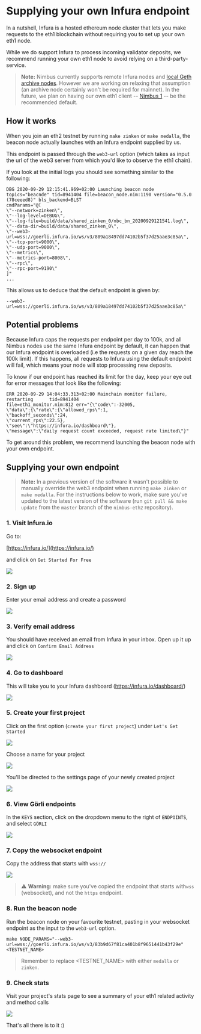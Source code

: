 # Supplying your own Infura endpoint

In a nutshell, Infura is a hosted ethereum node cluster that lets you make requests to the eth1 blockchain without requiring you to set up your own eth1 node.

While we do support Infura to process incoming validator deposits, we recommend running your own eth1 node to avoid relying on a third-party-service.

> **Note:** Nimbus currently supports remote Infura nodes and [local Geth archive nodes](https://gist.github.com/onqtam/aaf883d46f4dab1311ca9c160df12fe4). However we are working on relaxing that assumption (an archive node certainly won't be required for mainnet). In the future, we plan on having our own eth1 client -- [Nimbus 1](https://github.com/status-im/nimbus) -- be the recommended default.

## How it works

When you join an eth2 testnet by running `make zinken` or `make medalla`, the beacon node actually launches with an Infura endpoint supplied by us. 

This endpoint is passed through the `web3-url` option (which takes as input the url of the web3 server from which you'd like to observe the eth1 chain).

If you look at the initial logs you should see something similar to the following:


```
DBG 2020-09-29 12:15:41.969+02:00 Launching beacon node
topics="beacnde" tid=8941404 file=beacon_node.nim:1190 version="0.5.0 (78ceeed8)" bls_backend=BLST 
cmdParams="@[
\"--network=zinken\",
\"--log-level=DEBUG\",
\"--log-file=build/data/shared_zinken_0/nbc_bn_20200929121541.log\",
\"--data-dir=build/data/shared_zinken_0\",
\"--web3-url=wss://goerli.infura.io/ws/v3/809a18497dd74102b5f37d25aae3c85a\",
\"--tcp-port=9000\",
\"--udp-port=9000\",
\"--metrics\",
\"--metrics-port=8008\",
\"--rpc\",
\"--rpc-port=9190\"
]"
...
```

This allows us to deduce that the default endpoint is given by: 

```
--web3-url=wss://goerli.infura.io/ws/v3/809a18497dd74102b5f37d25aae3c85a\"
```

## Potential problems

Because Infura caps the requests per endpoint per day to 100k, and all Nimbus nodes use the same Infura endpoint by default, it can happen that our Infura endpoint is overloaded (i.e the requests on a given day reach the 100k limit). If this happens, all requests to Infura using the default endpoint will fail, which means your node will stop processing new deposits.

To know if our endpoint has reached its limit for the day, keep your eye out for error messages that look like the following:

```
ERR 2020-09-29 14:04:33.313+02:00 Mainchain monitor failure, restarting      tid=8941404 
file=eth1_monitor.nim:812 err="{\"code\":-32005,
\"data\":{\"rate\":{\"allowed_rps\":1,
\"backoff_seconds\":24,
\"current_rps\":22.5},
\"see\":\"https://infura.io/dashboard\"},
\"message\":\"daily request count exceeded, request rate limited\"}"
```

To get around this problem, we recommend launching the beacon node with your own endpoint.

## Supplying your own endpoint



> **Note:** In a previous version of the software it wasn't possible to manually override the web3 endpoint when running `make zinken` or `make medalla`. For the instructions below to work, make sure you've updated to the latest version of the software (run `git pull && make update` from the `master` branch of the `nimbus-eth2` repository).

### 1. Visit Infura.io

Go to:

[https://infura.io/](https://infura.io/) 

and click on `Get Started For Free`
 
![](https://i.imgur.com/BtStgup.png)

### 2. Sign up

Enter your email address and create a password

![](https://i.imgur.com/al1OsdR.png)

### 3. Verify email address
You should have received an email from Infura in your inbox. Open up it up and click on `Confirm Email Address`

![](https://i.imgur.com/EAD8ZhV.png)

### 4. Go to dashboard
This will take you to your Infura dashboard (https://infura.io/dashboard/)

![](https://i.imgur.com/LuNcoYr.png)

### 5. Create your first project

Click on the first option (`create your first project`) under `Let's Get Started`

![](https://i.imgur.com/wBAGhcs.png)

Choose a name for your project

![](https://i.imgur.com/yr5vnSo.png)

You'll be directed to the settings page of your newly created project

![](https://i.imgur.com/kx3R8XS.png)

### 6. View Görli endpoints

In the `KEYS` section, click on the dropdown menu to the right of `ENDPOINTS`, and select `GÖRLI`

![](https://i.imgur.com/D9186kv.png)

### 7. Copy the websocket endpoint

Copy the address that starts with `wss://`

![](https://i.imgur.com/fZ6Bcjy.png)

> ⚠️ **Warning:** make sure you've copied the endpoint that starts with`wss` (websocket), and not the `https` endpoint.


### 8. Run the beacon node

Run the beacon node on your favourite testnet, pasting in your websocket endpoint as the input to the `web3-url` option.

```
make NODE_PARAMS="--web3-url=wss://goerli.infura.io/ws/v3/83b9d67f81ca401b8f9651441b43f29e"
<TESTNET_NAME>
```
> Remember to replace <TESTNET_NAME> with either `medalla` or `zinken`.

### 9. Check stats

Visit your project's stats page to see a summary of your eth1 related activity and method calls 

![](https://i.imgur.com/MZVTHHV.png)

That's all there is to it :)
